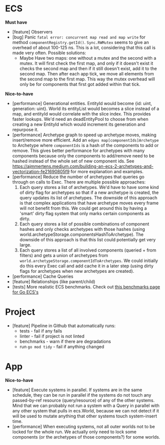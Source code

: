 # ECS
**Must have**
- [feature] Observers
- [bug] Panic `fatal error: concurrent map read and map write` for method `componentRegistry.getId()`. `Sync.RWMutex` seems to give an overhead of about 100-125 ns. This is a lot, considering that this call is made very often. Possible solutions:
    - Maybe Have two maps: one without a mutex and the second with a mutex. It will first check the first map, and only if it doesn't exist it checks the second map and then if it still doesn't exist, add it to the second map. Then after each app tick, we move all elements from the second map to the first map. This way the mutex overhead will only be for components that first got added within that tick.

**Nice-to-have**
- [performance] Generational entities. EntityId would become {id: uint, generation: uint}. World its entityList would becomes a slice instead of a map, and entityId would correlate with the slice index. This provides faster lookups. We'd need an deadEntityPool to choose from when creating a new EntityId which would increment its generation and repurpose it.
- [performance] Archetype graph to speed up archetype moves, making insert/remove more efficient. Add an `edges map[componentIds]Archetype` to Archetype where `componentIds` is a hash of the components to add or remove. This gives better performance for archetypes with many components because only the components to add/remove need to be hashed instead of the whole set of new component ids. See https://ajmmertens.medium.com/building-an-ecs-2-archetypes-and-vectorization-fe21690805f9 for more explanation and examples.
- [performance] Reduce the number of archetypes that queries go through on calls to Exec. There are multiple possible approaches:
    1. Each query stores a list of archetypes. We'd have to have some kind of dirty flag for archetypes so that if a new archetype is created, the query updates its list of archetypes. The downside of this approach is that complex applications that have archetype moves every frame will not benefit from this. We could get around this by having a 'smart' dirty flag system that only marks certain components as dirty.
    2. Each query stores a list of possible combinations of component hashes and only checks archetypes with those hashes (using world.archetypeStorage.componentsHashToArchetype). The downside of this approach is that this list could potentially get very large.
    3. Each query stores a list of all involved components (queried + from filters) and gets a union of archetypes from `world.archetypeStorage.componentIdToArchetypes`. We could initially do this every Exec call and add cache it in a later step (using dirty flags for archetypes when new archetypes are created).
- [performance] Cache Queries
- [feature] Relationships (like parent/child)
- [tests] More realistic ECS benchmarks. Check out [this benchmarks page for Go ECS's](https://github.com/mlange-42/go-ecs-benchmarks)

# Project
- [feature] Pipeline in Github that automatically runs:
    - tests - fail if any fails
    - linter - fail if project is not linted
    - benchmarks - warn if there are degradations
    - run `go mod tidy` - fail if anything changed

# App
**Nice-to-have**
- [feature] Execute systems in parallel. If systems are in the same schedule, they can be run in parallel if the systems do not touch any passed-by-ref resource (query/resource) of any of the other systems. Mind that we can probably not run a system with a Query in parallel with any other system that pulls in ecs.World, because we can not detect if it will be used to mutate anything that other systems touch system-insert time.
- [performance] When executing systems, not all outer worlds not to be locked for the whole run. We actually only need to lock some components (or the archetypes of those components?) for some worlds.
